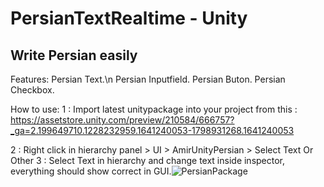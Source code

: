 # PersianTextRealtime - Unity
Write Persian easily
-----------------------------------

Features:
  Persian Text.\n
  Persian Inputfield.
  Persian Buton.
  Persian Checkbox.
 
How to use:
1 : Import latest unitypackage into your project from this :
https://assetstore.unity.com/preview/210584/666757?_ga=2.199649710.1228232959.1641240053-1798931268.1641240053

2 : Right click in hierarchy panel > UI > AmirUnityPersian > Select Text Or Other
3 : Select Text in hierarchy and change text inside inspector, everything should show correct in GUI.![PersianPackage](https://user-images.githubusercontent.com/39670543/148259611-2e79e235-9a97-48b8-bfd9-10dc503a7434.gif)
